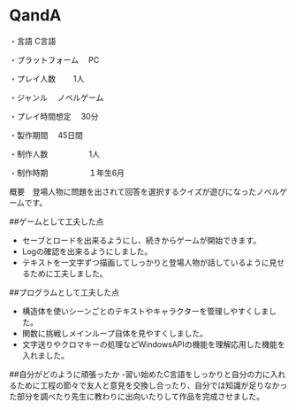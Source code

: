 # QandA
・言語              C言語

・プラットフォーム　 PC

・プレイ人数　     　1人

・ジャンル　        ノベルゲーム

・プレイ時間想定　   30分

・製作期間　         45日間

・制作人数　　　　　 1人

・制作時期　　　　　 １年生6月

概要　登場人物に問題を出されて回答を選択するクイズが遊びになったノベルゲームです。

##ゲームとして工夫した点
- セーブとロードを出来るようにし、続きからゲームが開始できます。
- Logの確認を出来るようにしました。
- テキストを一文字ずつ描画してしっかりと登場人物が話しているように見せるために工夫しました。

##プログラムとして工夫した点
- 構造体を使いシーンごとのテキストやキャラクターを管理しやすくしました。 
- 関数に挑戦しメインループ自体を見やすくしました。
- 文字送りやクロマキーの処理などWindowsAPIの機能を理解応用した機能を入れました。

##自分がどのように頑張ったか
-習い始めたC言語をしっかりと自分の力に入れるために工程の節々で友人と意見を交換し合ったり、自分では知識が足りなかった部分を調べたり先生に教わりに出向いたりして作品を完成させました。
